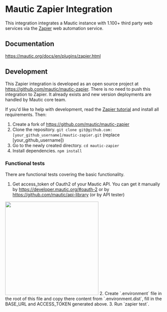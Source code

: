 # Mautic Zapier Integration

This integration integrates a Mautic instance with 1.100+ third party web services via the [Zapier](https://zapier.com) web automation service.

## Documentation

https://mautic.org/docs/en/plugins/zapier.html

## Development

This Zapier integration is developed as an open source project at https://github.com/mautic/mautic-zapier. There is no need to push this integration to Zapier. It already exists and new version deployments are handled by Mautic core team.

If you'd like to help with development, read the [Zapier tutorial](https://github.com/zapier/zapier-platform-cli/wiki/Tutorial) and install all requirements. Then:

1. Create a fork of https://github.com/mautic/mautic-zapier
2. Clone the repository. `git clone git@github.com:[your_github_username]/mautic-zapier.git` (replace [your_github_username])
3. Go to the newly created directory. `cd mautic-zapier`
4. Install dependencies. `npm install`

### Functional tests

There are functional tests covering the basic functionality.

1. Get access_token of Oauth2 of your Mautic API. You can get it manually by https://developer.mautic.org/#oauth-2 or  by https://github.com/mautic/api-library (or by API tester)
<img src="https://user-images.githubusercontent.com/462477/74517536-8c4bb980-4f12-11ea-8b1a-9922806ba25f.png" width="300" /> 
2. Create `.environment` file in the root of this file and copy there content from `.environment.dist`, fill in the BASE_URL and ACCESS_TOKEN generated above.
3. Run `zapier test`.